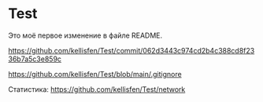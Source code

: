 # Test
Это моё первое изменение в файле README.

https://github.com/kellisfen/Test/commit/062d3443c974cd2b4c388cd8f2336b7a5c3e859c

https://github.com/kellisfen/Test/blob/main/.gitignore

Статистика:
https://github.com/kellisfen/Test/network